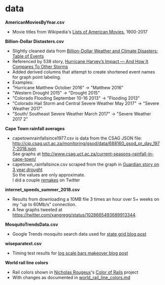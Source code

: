 # data

**AmericanMoviesByYear.csv**
* Movie titles from Wikipedia's [Lists of American Movies](https://en.wikipedia.org/wiki/Lists_of_American_films), 1900-2017

**Billion-Dollar Distasters.csv**
* Slightly cleaned data from [Billion-Dollar Weather and Climate Disasters: Table of Events]( https://www.ncdc.noaa.gov/billions/events/US/1980-2017)
* Referenced by 538 story, [Hurricane Harvey’s Impact — And How It Compares To Other Storms](https://fivethirtyeight.com/features/hurricane-harveys-impact-and-how-it-compares-to-other-storms/)
* Added derived columns that attempt to create shortened event names for graph point labeling.
* Examples:
* "Hurricane Matthew October 2016" -> "Matthew 2016"
* "Western Drought 2015" -> "Drought 2015"
* "Colorado Flooding September 10-16 2013" -> "Flooding 2013"
* "Colorado Hail Storm and Central Severe Weather May 2017" -> "Severe Weather 2017"
* "South/ Southeast Severe Weather March 2017" -> "Severe Weather 2017 2"

**Cape Town rainfall averages**
* capetownrainfallsince1977.csv is data from the CSAG JSON file: http://cip.csag.uct.ac.za/monitoring/gsod/data/688160_gsod_pr_day_1977-2018.json  
   See graphs at http://www.csag.uct.ac.za/current-seasons-rainfall-in-cape-town/
* capetown_rainfallsince.csv scraped from the graph in [Guardian story on 3 year drought](https://www.theguardian.com/cities/ng-interactive/2018/feb/03/day-zero-how-cape-town-running-out-water)  
   So the values are only approximate.  
   I did a couple [remakes](https://twitter.com/xangregg/status/959906500725673985) on Twitter

**internet_speeds_summer_2018.csv**
* Results from downloading a 10MB file 3 times an hour over 5+ weeks on my "up to 60Mb/s" connection.
* A few graphs tweeted at https://twitter.com/xangregg/status/1028665493689913344.

**MosquitoTrendsData.csv**
* Google Trends mosquito search data used for [state grid blog post](http://blogs.sas.com/content/jmp/2016/05/24/remaking-mosquito-trends-chart/)

**wiseparatext.csv**
* Timing test results for [log scale bars makeover blog post](http://blogs.sas.com/content/jmp/2016/06/29/graph-makeover-bars-on-a-log-scale/)

**World rail line colors**
 * Rail colors shown in [Nicholas Rougeux](https://twitter.com/rougeux)'s [Color of Rails](https://www.c82.net/work/?id=355) project
 * With changes as documented in [world_rail_line_colors.md](world_rail_line_colors.md)
 

